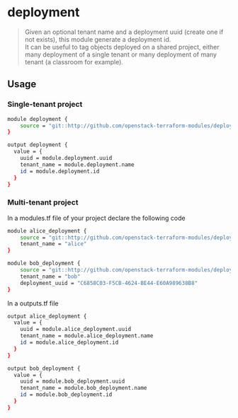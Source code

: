 # deployment

> Given an optional tenant name and a deployment uuid (create one if not exists), this module generate a deployment id.  
> It can be useful to tag objects deployed on a shared project, either many deployment of a single tenant or many deployment of many tenant (a classroom for example).

## Usage

### Single-tenant project

```bash
module deployment {
    source = "git::http://github.com/openstack-terraform-modules/deployment"
}

output deployment {
  value = {
    uuid = module.deployment.uuid
    tenant_name = module.deployment.name
    id = module.deployment.id
  }
}
```

### Multi-tenant project

In a modules.tf file of your project declare the following code

```bash
module alice_deployment {
    source = "git::http://github.com/openstack-terraform-modules/deployment"
    tenant_name = "alice" 
}

module bob_deployment {
    source = "git::http://github.com/openstack-terraform-modules/deployment"
    tenant_name = "bob"
    deployment_uuid = "C6858C03-F5CB-4624-BE44-E60A989638B8"
}
```

In a outputs.tf file

```bash
output alice_deployment {
  value = {
    uuid = module.alice_deployment.uuid
    tenant_name = module.alice_deployment.name
    id = module.alice_deployment.id
  }
}

output bob_deployment {
  value = {
    uuid = module.bob_deployment.uuid
    tenant_name = module.bob_deployment.name
    id = module.bob_deployment.id
  }
}

```
